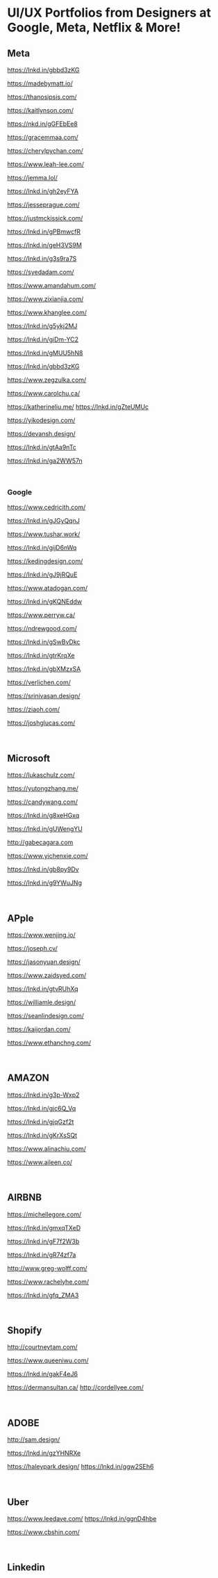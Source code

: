 
# UI/UX Portfolios from Designers at Google, Meta, Netflix & More!

## Meta

https://Inkd.in/gbbd3zKG

https://madebymatt.io/

https://thanosipsis.com/

https://kaitlynson.com/

https://nkd.in/gGFEbEe8

https://gracemmaa.com/

https://cherylpychan.com/

https://www.leah-lee.com/

https://jemma.lol/

https://Inkd.in/gh2eyFYA

https://jesseprague.com/

https://justmckissick.com/

https://Inkd.in/gPBmwcfR

https://lnkd.in/geH3VS9M

https://Inkd.in/g3s9ra7S

https://syedadam.com/

https://www.amandahum.com/

https://www.zixianjia.com/

https://www.khanglee.com/

https://Inkd.in/g5ykj2MJ

https://Inkd.in/giDm-YC2

https://Inkd.in/gMUU5hN8

https://Inkd.in/gbbd3zKG

https://www.zegzulka.com/

https://www.carolchu.ca/

https://katherineliu.me/ https://Inkd.in/gZteUMUc

https://yikodesign.com/

https://devansh.design/

https://Inkd.in/gtAa9nTc

https://Inkd.in/ga2WW57n


<br>


### Google

https://www.cedricith.com/

https://Inkd.in/gJGyQqnJ

https://www.tushar.work/

https://Inkd.in/gijD6nWq

https://kedingdesign.com/

https://Inkd.in/gJ9jRQuE

https://www.atadogan.com/

https://Inkd.in/gKQNEddw

https://www.perryw.ca/

https://ndrewgood.com/

https://Inkd.in/gSwBvDkc

https://Inkd.in/gtrKrqXe

https://Inkd.in/gbXMzxSA

https://verlichen.com/

https://srinivasan.design/

https://ziaoh.com/

https://joshglucas.com/


<br>


## Microsoft

https://lukaschulz.com/

https://yutongzhang.me/

https://candywang.com/

https://Inkd.in/g8xeHGxq


https://Inkd.in/gUWengYU

http://gabecagara.com

https://www.yichenxie.com/

https://Inkd.in/gb8py9Dv

https://Inkd.in/g9YWuJNg


<br>

## APple

https://www.wenjing.io/

https://joseph.cv/

https://jasonyuan.design/

https://www.zaidsyed.com/

https://Inkd.in/gtvRUhXq

https://williamle.design/

https://seanlindesign.com/

https://kaijordan.com/

https://www.ethanchng.com/


<br>


## AMAZON

https://Inkd.in/g3p-Wxp2

https://Inkd.in/gjc6Q_Vq

https://Inkd.in/gjqGzf2t

https://Inkd.in/gKrXsSQt

https://www.alinachiu.com/

https://www.aileen.co/



<br>

## AIRBNB

https://michellegore.com/

https://Inkd.in/gmxqTXeD

https://Inkd.in/gF7f2W3b

https://Inkd.in/gR74zf7a

http://www.greg-wolff.com/

https://www.rachelyhe.com/

https://Inkd.in/gfq_ZMA3



<br>

## Shopify

http://courtneytam.com/

https://www.queeniwu.com/

https://lnkd.in/gakF4eJ6

https://dermansultan.ca/ http://cordellyee.com/


<br>

## ADOBE

http://sam.design/

https://lnkd.in/gzYHNRXe

https://haleypark.design/ https://lnkd.in/ggw2SEh6



<br>

## Uber

https://www.leedave.com/ https://lnkd.in/ggnD4hbe

https://www.cbshin.com/



<br>

## Linkedin
















































